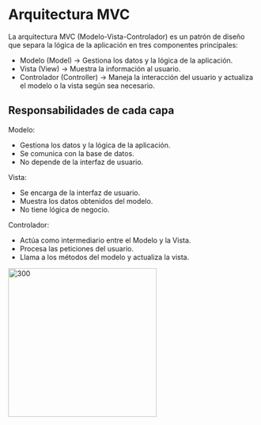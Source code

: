<h1> Arquitectura  MVC </h1>

<p>La arquitectura MVC (Modelo-Vista-Controlador) es un patrón de diseño que separa la lógica de la aplicación en tres componentes principales:

<ul>
   <li>Modelo (Model) → Gestiona los datos y la lógica de la aplicación.</li>
   <li>Vista (View) → Muestra la información al usuario.</li>
   <li>Controlador (Controller) → Maneja la interacción del usuario y actualiza el modelo o la vista según sea necesario.</li>
</ul>

<h2>Responsabilidades de cada capa </h2>

Modelo: 

<ul>
   <li>Gestiona los datos y la lógica de la aplicación.
   <li>Se comunica con la base de datos.</li>
   <li>No depende de la interfaz de usuario.</li>
</ul>

Vista: 

<ul>
   <li>Se encarga de la interfaz de usuario.</li>
   <li>Muestra los datos obtenidos del modelo.</li>
   <li>No tiene lógica de negocio.</li>
</ul>

Controlador: 

<ul>
    <li>Actúa como intermediario entre el Modelo y la Vista.</li>
    <li>Procesa las peticiones del usuario.</li>
    <li>Llama a los métodos del modelo y actualiza la vista.</li>
</ul>

<img src="https://www.freecodecamp.org/espanol/news/content/images/size/w1600/2021/06/MVC3.png" alt="300" width="300">


